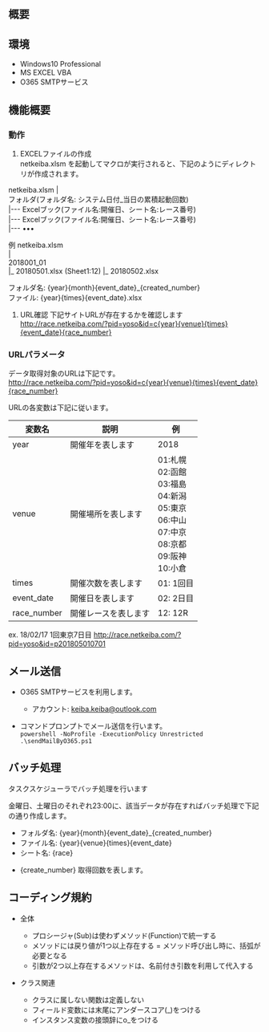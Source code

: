 ## 概要

## 環境
- Windows10 Professional
- MS EXCEL VBA
- O365 SMTPサービス

## 機能概要
### 動作

1. EXCELファイルの作成  
netkeiba.xlsm を起動してマクロが実行されると、下記のようにディレクトリが作成されます。  

  netkeiba.xlsm
  |  
  フォルダ(フォルダ名: システム日付_当日の累積起動回数)  
    |--- Excelブック(ファイル名:開催日、シート名:レース番号)  
    |--- Excelブック(ファイル名:開催日、シート名:レース番号)  
    |--- ••• 
    
例
  netkeiba.xlsm  
  |  
  2018001_01  
  |_ 20180501.xlsx (Sheet1:12)
  |_ 20180502.xlsx  

フォルダ名: {year}{month}{event_date}_{created_number}  
ファイル: {year}{times}{event_date}.xlsx


1. URL確認
下記サイトURLが存在するかを確認します  
http://race.netkeiba.com/?pid=yoso&id=c{year}{venue}{times}{event_date}{race_number}  

### URLパラメータ

データ取得対象のURLは下記です。  
http://race.netkeiba.com/?pid=yoso&id=c{year}{venue}{times}{event_date}{race_number}

URLの各変数は下記に従います。

| 変数名 | 説明 | 例 |
------|--------|-------| 
| year | 開催年を表します    |   2018    |
| venue | 開催場所を表します |  01:札幌 <br> 02:函館 <br> 03:福島 <br> 04:新潟 <br> 05:東京 <br> 06:中山 <br> 07:中京 <br> 08:京都 <br> 09:阪神 <br> 10:小倉 |
| times | 開催次数を表します | 01: 1回目  |
| event_date | 開催日を表します     | 02: 2日目  |
| race_number | 開催レースを表します  | 12: 12R   |

ex. 18/02/17 1回東京7日目
http://race.netkeiba.com/?pid=yoso&id=p201805010701 

## メール送信
- O365 SMTPサービスを利用します。  
  - アカウント: keiba.keiba@outlook.com  
  
- コマンドプロンプトでメール送信を行います。  
`powershell -NoProfile -ExecutionPolicy Unrestricted .\sendMailByO365.ps1`  

## バッチ処理
タスクスケジューラでバッチ処理を行います

金曜日、土曜日のそれぞれ23:00に、該当データが存在すればバッチ処理で下記の通り作成します。

- フォルダ名: {year}{month}{event_date}_{created_number}
- ファイル名: {year}{venue}{times}{event_date}
- シート名: {race}

* {create_number}
取得回数を表します。

## コーディング規約
- 全体
  - プロシージャ(Sub)は使わずメソッド(Function)で統一する
  - メソッドには戻り値が1つ以上存在する = メソッド呼び出し時に、括弧が必要となる
  - 引数が2つ以上存在するメソッドは、名前付き引数を利用して代入する

- クラス関連
  - クラスに属しない関数は定義しない
  - フィールド変数には末尾にアンダースコア(_)をつける
  - インスタンス変数の接頭辞にo_をつける

